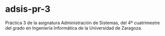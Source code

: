 # adsis-pr-3
Práctica 3 de la asignatura Administración de Sistemas, del 4º cuatrimestre del grado en Ingeniería Informática de la Universidad de Zaragoza.
